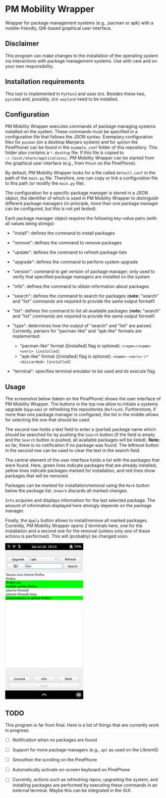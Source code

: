 # PM Mobility Wrapper

Wrapper for package management systems (e.g., pacman or apk) with a mobile-friendly, Qt6-based graphical user interface.

## Disclaimer

This program can make changes to the installation of the operating system via interactions with package management systems. Use with care and on your own responsibility.


## Installation requirements

This tool is implemented in `Python3` and uses `Qt6`. Besides these two,  `pyside6` and, possibly, `Qt6-wayland` need to be installed. 

## Configuration

PM Mobility Wrapper executes commands of package managing systems installed on the system. These commands must be specified in a configuration file that follows the JSON syntax. Exemplary configuration files for `pacman` (on a desktop Manjaro system) and for `apk`(on the PinePhone) can be found in the  `example_conf` folder of this repository. This folder also contains a `*.desktop` file. If this file is copied to `~/.local/share/applications/`, PM Mobility Wrapper can be started from the graphical user interface (e.g., from `Phosh` on the PinePhone).

By default, PM Mobility Wrapper looks for a file called `default.conf` in the path of the `main.py` file. Therefore, one can copy or link a configuration file to this path (or modify the `main.py` file). 

The configuration for a specific package manager is stored in a JSON object, the identifier of which is used in PM Mobility Wrapper to distinguish different package managers (in principle, more than one package manager can be configured, but this is not yet tested).

Each package manager object requires the following key-value pairs (with all values being strings):

*	"install": defines the command to install packages

*	"remove": defines the command to remove packages

*	"update": defines the command to refresh package lists

*	"upgrade": defines the command to perform system upgrade

*	"version": command to get version of package manager; only used to verify that specified package managers are installed on the system

*	"info": defines the command to obtain information about packages

*	"search": defines the command to search for packages  (**note:** "search" and "list" commands are required to provide the same output format!)

*	"list": defines the command to list all available packages  (**note:** "search" and "list" commands are required to provide the same output format!)

*	"type": determines how the output of "search" and "list" are parsed. Currently, parsers for "pacman-like" and "apk-like" formats are implemented:
	*	"pacman-like" format ([installed] flag is optional): `<repo>/<name> <vers> [installed]`
	*	"apk-like" format  ([installed] flag is optional): `<name>-<vers>-r* <discarded> [installed]`

*	"terminal": specifies terminal emulator to be used and its execute flag


## Usage

The screenshot below (taken on the PinePhone) shows the user interface of PM Mobility Wrapper. The buttons in the top row allow to initiate a systems upgrade (`Upgrade`) or refreshing the repositories (`Refresh`). Furthermore, if more than one package manager is configured, the list in the middle allows for selecting the one that should be used.

The second row holds a text field to enter a (partial) package name which should be searched for by pushing the `Search` button (if the field is empty and the `Search` button is pushed, all available packages will be listed). **Note:** so far, there is no notification if no package was found. The leftmost button in the second row can be used to clear the text in the search field.

The central element of the user interface holds a list with the packages that were found. Here, green lines indicate packages that are already installed, yellow lines indicate packages marked for installation, and red lines show packages that will be removed.

Packages can be marked for installation/removal using the `Mark` button below the package list. `Unmark` discards all marked changes. 

`Info` acquires and displays information for the last selected package. The amount of information displayed here strongly depends on the package manager.

Finally, the `Apply` button allows to install/remove all marked packages. Currently, PM Mobility Wrapper opens 2 terminals here, one for the installation and a second one for the removal (unless only one of these actions is performed). This will (probably) be changed soon.

![ ](./images/screenshot_pinephone_1.png  "PM Mobility Wrapper on PinePhone")

## TODO

This program is far from final. Here is a list of things that are currently work in progress:

- [ ] Notification when no packages are found
- [ ] Support for more package managers (e.g., `apt` as used on the Librem5)
- [ ] Smoothen the scrolling on the PinePhone
- [ ] Automatically activate on-screen keyboard on PinePhone
- [ ] Currently, actions such as refreshing repos, upgrading the system, and installing packages are performed by executing these commands in an external terminal. Maybe this can be integrated in the GUI.

